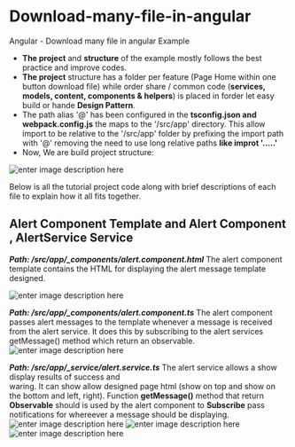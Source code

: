 

# Download-many-file-in-angular
Angular - Download many file in angular Example

 - **The project** and **structure** of the example mostly follows the best practice and improve codes.
 - **The project** structure has a folder per feature (Page Home within one button download file) while order share / common code (**services, models, content, components & helpers**) is placed in forder let easy build or hande **Design Pattern**. 
 - The path alias '@' has been configured in the **tsconfig.json and webpack.config.js** the maps to the '/src/app' directory. This allow import to be relative to the '/src/app' folder  by prefixing the import path with '@' removing the need to use long relative paths **like improt '.....'**
 - Now, We are build project structure:


 
![enter image description here](https://lh3.googleusercontent.com/_hlfESWR1VubceKAx6mnC2Id_g-4fnev5yjHR5BhZqus-gwV3ia6jobDhW4Mdeo_2YUkwAc91VmQdaxHSR4vY3CBE2FjZtE0Ig6iBRcgp4oGBWd9QrQqp1NsjrQKalnKuLYlM8R9dMHk9-Biya67uUA1n8FzGP-f8-onq4APLKik0giW-An3P9EzPA9KWY7B-vLVRBQspulsqRyju8Mn6LbDlSosrJgWWsj-nvnac1wgzx5FHDJFLx8VuemWiyufvuWq5LaW8anUnwvVUJYXBM9jWfkYCEWeMaL-IHM1BWGSu5c2kSsirC9Opd31xaUxR8V_-_hPtCLSiifaUk6E2dWTitcPyucaOw-uO4k9U4DQcqsjgBODdXlv9RDW8ip67CFjSD7vvg8TjwjnuAv5FM6tsZccUGN5OHNk_t-nP0ih9FZcBwX3x6tbWUCxr0FYqexq0Pezsp_jLhjR6kAepcGitegzQ00XDlU6BsGVEF_d10yOjuHkI4SUdZkG60abe65UzHNPxFia-uuqTFCobYxRhoHBaVjPFP5LrO7bMdWB8hdTD8iaX17JCP7VZiVAFQkv2Y8aae7cBUSCKZKxl6yALec40j4xMzHOOS1F6JcbwxmGu-CQznekCUHl7KR0ZJQMGjZO0ZxOdY7MoDMAfeaHT0j40u-Ku2t-vWXY1jwd_xQuUtH8Ui7giP2QF_yU4_8BAcAR1B3jGDaGEHJwTaieIFPagMjJ_CEUwtCHwmBs_I01UBd72-AAAGjjEQ=w254-h300-no?authuser=0)

Below is all the tutorial project code along with brief descriptions of each file to explain how it all fits together.
## Alert Component Template and Alert Component ,  AlertService Service
***Path: /src/app/_components/alert.component.html***
The alert component template contains the HTML for displaying the alert message template designed.

![enter image description here](https://lh3.googleusercontent.com/j4NebTrs3aRc8a-jBxAReW8ieJ20A8qcnqkvrOr6C5BjduJCIA89p-WC5ZuBqTqCaBzAFLseAKBhXA3L4tKF0LCaGIf0y25EVrcdzGIuurqmiVqZ87fQSr5nuXiyXRfrYhr1tosN_DEktf0WH0WaN6dPeiXisqumLlGfOxvurlh_nKyMWz4EuJy77x2nbOcbykP_aahRZ-3CDuR14Icv5ahhVrhfapGLBKfDwsv12LDA9EPIulyI-Hz9GngBAMgVcl01zvUIxD7h3K8mG_dMey0Dbh-iQrGofXlSUrId8ETlFMSAXEP4HnRe8-xfJstQUub4syB9X6Ab5OlNa4RxlFLsQKXlafVrujA9PRLNx4wQghNwthSf8Qton2tOgQSdEd6pD60b6HuuklCUKH2WEyR7Qk-1-AcoVqHHbon3hkDw0LQkTzMAkJ5bV7C2ax3Dki6SumF6sf3SsNWcZaMMZuRw5LaRWopjmX3GzfiGg4W7tPa0Id8X5WHp3wxRRBwbjH0quuigljlSYTow8nARIVyj6QoBI_TTMP_OU1GdaGXYIjsOXo3zVsW3cM9jWqvqMZ3rXzUW3aHG3EzVplkf-jkGDoqPo1-VC79fbJX8k8Ha0THvLbKALnYHy8BGC1fvoqSW0lCh_Pt50AUlafDrXIZtMvnnc_PEHxMeb72hvEYhCycWhFNioi-kHZIXVMYOeRRf8QHyhxyIUzH7iCZuQz_eOloGKI2xRk3guUiCFhDodPI2CTns56xwX_4utQ=w2454-h218-no?authuser=0)


***Path: /src/app/_components/alert.component.ts***
The alert component passes alert messages to the template whenever a message is received from the alert service. It does this by subscribing to the alert services getMessage()  method which return an observable.
  ![enter image description here](https://lh3.googleusercontent.com/rrV52ZcSPMC1R0XkNwCiNCNERfzn40F6zuZjWwJyMKPh_Sjae_gQ7owa9LflIGWgChlHBOo-FubcSeA0lHYT1irVG5KXJyE86ZmHQD5M2CRuZPAGgcN4vP1pWKvwma1gI2fWvkNTh622d10KJKB98JlqC38U141Xy7xG0cNWvJ3IFZgE5R6Ahoq_VZDrpFQuo8kwZYm6zkC6tMfHgz5Uidqj6ZETYrPc6jXwnNwmTx_Xra-zg9r0i0WidxM0leBTrPjE0zTnTRXz6J11YeE2HFLaM0Mfji4VEjqg_IohK0-xrNnNc2MWD46wZKk86LM57fNwAhzJ_sNT_PEjCitfnHJFruA3OHgzydQdZM78B2K7XlNq_MLEVFMN5blzKIP90qWdnUlhwIIVAIS8HpiAN8Orpb6-w2pUgN7XF8K0qiih6YFiufeDNspupPZre854Ipv80_eDQo5AsXWTLLIq9ElqelX_AkKG41Mu7R24rosFYRWjSl9YUkHAoYqr0cRYDCpB0_5fipjo_6MJdRLJ2MIUKWrVk_Z75ovnMGGg9Tn94PnsckKSggWESoa5t4o-WOMFb32rmoXnRf0frcKDS_S_0T4-_FBe4eI-jEbSva3dfYLSllXUEJ9t8OGPvsgxb_HiKmhTIMeB6xBBhs5HYPV-wBPurxePyRnHs5pj4RrPCdw9XBE_6tmTv9C_6lHi24NOK1_Io_oHQsapDP211oMrIDgH3PsCISrWnJI56CMsdI3tzCcFlqE7cs3_Rw=w1214-h1142-no?authuser=0%22%29,%20url%28%22https://lh3.googleusercontent.com/rrV52ZcSPMC1R0XkNwCiNCNERfzn40F6zuZjWwJyMKPh_Sjae_gQ7owa9LflIGWgChlHBOo-FubcSeA0lHYT1irVG5KXJyE86ZmHQD5M2CRuZPAGgcN4vP1pWKvwma1gI2fWvkNTh622d10KJKB98JlqC38U141Xy7xG0cNWvJ3IFZgE5R6Ahoq_VZDrpFQuo8kwZYm6zkC6tMfHgz5Uidqj6ZETYrPc6jXwnNwmTx_Xra-zg9r0i0WidxM0leBTrPjE0zTnTRXz6J11YeE2HFLaM0Mfji4VEjqg_IohK0-xrNnNc2MWD46wZKk86LM57fNwAhzJ_sNT_PEjCitfnHJFruA3OHgzydQdZM78B2K7XlNq_MLEVFMN5blzKIP90qWdnUlhwIIVAIS8HpiAN8Orpb6-w2pUgN7XF8K0qiih6YFiufeDNspupPZre854Ipv80_eDQo5AsXWTLLIq9ElqelX_AkKG41Mu7R24rosFYRWjSl9YUkHAoYqr0cRYDCpB0_5fipjo_6MJdRLJ2MIUKWrVk_Z75ovnMGGg9Tn94PnsckKSggWESoa5t4o-WOMFb32rmoXnRf0frcKDS_S_0T4-_FBe4eI-jEbSva3dfYLSllXUEJ9t8OGPvsgxb_HiKmhTIMeB6xBBhs5HYPV-wBPurxePyRnHs5pj4RrPCdw9XBE_6tmTv9C_6lHi24NOK1_Io_oHQsapDP211oMrIDgH3PsCISrWnJI56CMsdI3tzCcFlqE7cs3_Rw=w327-h308-no?authuser=0)
    

***Path: /src/app/_service/alert.service.ts***
The alert service allows a show display results of success and  
waring. It can show allow designed page html (show on top and show on the bottom and left, right).
Function **getMessage()** method that return **Observable** should is used by the alert component to **Subscribe** pass notifications for whereever a message should be displaying.
![enter image description here](https://lh3.googleusercontent.com/ST9Of-Ux4xe7O2TnYLcdW04pQNTlWULNYXmGlOliO-q_MqcQybnDalApdkVIfA9CgOo5I9xLo_adyOFq9Wa4S9k50T0B1Muvy-EinkTy5icFHccjbo72fZCRObmVngaZPTIae487g0wAb758W6L52HTHx_g3RtIRZF-HVIEy0ga4OQ4CgdMaKj4VPJv-ac_A2yBuSv74VTOHbAyNYwt8oXVPhONyyGmDeLuy2v2N1Mto5627Hzt6NoUFBTuxitsNLocrv_17koY3nCIK7rc3IeUzEjDIXXfgtiAZtd73ujGSBV-OoFDNHwhuxaXKV8qCsl8enPTSAFUfKkWF2vLhq9bvlzj_nzW2K6mdVg15PdSFZhzCU00VoBXPg-fUrsS8DXlOhEQ4MYt9AKETIJGmzRZqZNPpfN1XNzpzMedgUsEaUZSjEagMbql682eCPfghAmIZrv3W0ntUqOXo_5uyuS3k50vKdNwFySeoFWODwNAs-dIkWmygZXEtBIIGEbZpras_-mPJYpR85yMNXdWivF9OkeKEAEttXCMAAMvxqRBDmOp8RKHlZAAFz361rt3Kjajl-hEfpYH1lixZcBcNPz1TMxs-uBNYUD3488n8_L-pXo8cBlwKfhm1Voufv19f1nNhCQDcuNgrhvqOQFmsUD8v2kLTmVudeShAU-GVQBEbUmea2Acujd3TSUWLeiFro2jhWOWSDxqKjXaFvXeL6O6qISN0EKY995ukSuBQnDIoSQZ-slQWJAZJR6rchg=w522-h300-no?authuser=0)
![enter image description here](https://lh3.googleusercontent.com/DghuP-N3FzYM9sa8bWp_aPZzwEiomkTIqqQJyd5P7y5ZNGdf81qGdF_J_fB-DPx8qTNbwCwo1lz0lJrAPASMp12DEWJoAUBg9l50prQMNi4ArLK5Mllo9dXFWkIqwDfde3JWPiYQHoibdfR8HOxUWKtYRbWY7z09synDtD_7J_wkTM9ocapig7YdNCdu3u2sDghaljQWohFq690uqmZ1IW8Iw43r-6B2fNgIQVowHiBY7sJ6ZSfQznZ6fwtzQLaoog3Kqy9GLAbBa5EB0E0q2YrepMF1drGu51mkFAYo39nXwScUy5wZAyHB009I5aGrF_9zZJe9oR1qJGLcq4d49JX6JRXgDO_oh7Q6PhzEtdzlXtNNxROV6tcfDv_ulbl5sAGrO49EHNogWrwnm1wsDZSOxCDnpMcj7qqm-5nMHXycpbEhCxev_kkHG2GoBUG1yJC7tx3ejqarfbZlxj2iPmehvaB_Z_Z7PgBiTTAqP62hBnIG8_NzByxvPS6f0SPrQG4_XWA_RZ8Es6cNlp2r0dWUAQljRcdVwFSb48OiUsvgujeMaFtbHE0JCvhGCDXl5lAcYvuJ6JySvtcgfOBSBlKLG4P2CHL24b9EtKEOTTh1ij6AxwpWBP9EIYWatBNbmouMMXggLlZMz2i4xicvyxv8juIyGk6Gp4JqdIzs1byBaAgKNnSHsUqtGfF7N7YhoK3kMuSkjymaqlgTF8XFCFeWnwXlCxWvffKmD3tMH44EXahUCHY1aZqbDvebLw=w640-h300-no?authuser=0)
![enter image description here](https://lh3.googleusercontent.com/G143LAQPk1QtOuDH_wJ_SsFkt3pSs-Wmwn3ym1gmx4KUbGjnU2REek26X8GjBzFYHJ0tGCFZwekhytjgCdS2Y93mySUTg2ldtG2u5cvQQ7yZI_NzOTSJQjTf7O2dkcZXB7N9TZjEHMBKe-IBcO0GpISyDHll0rwG1WvOsAFYfmI3rf-qntz-SnfxWcvTsjOyy8Sm704333daz0DTQagFJjvFKm6N1NB70hRx5NJ5urqCAXEbZ_aN1ameYbkn8WspH7V3OHagQFfcR_gnhWHGN6RW7gpFIPVh-xuR0qhrbXeAsneFfOcqleUYvqtZ9FzJ6OIxsF7s0YBBhgQ_5Kgk5ufpQofxpkKLQbWV5dD07sI2EGSUWEv0ncwD_PY95gOVZ3263XaqG68WBoh6OBoxtq8U7KUBUXXR7Bor6xAqANLQcc62EfakY1_VTq7LYWVN-DXxRHt0Y7_uGRGm_ZX2rlvaD1pSXD-HfU6UZyrTHgGY34XimhmGO6kGHdMsaps-vA3Z-rZEPVpEZpc1GFC44PKYfo-tD9RniqdXg9SZmSdMEsfk4--Xx-FDe0glNdMuN-QUtgWQpq5UnRn2-DeXgKoIw3_qbIfPpsgGzAY_mY9uX8Nj0XfBUEkGgVDdIM-2CwBNPxSMLbYvA6cGjwQc06R1Y9-7KmvZ4M6MpHDC2DrbQGBhW7dEz2tOHrwT2lSYgsX91D7xyL9YV-6hKCsN2l-5NuHBQB9MTXaVE85SwcEyIm1fE_BD0IPusZvtxw=w654-h300-no?authuser=0)
